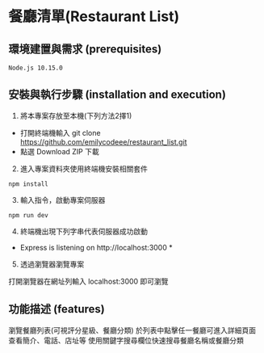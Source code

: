 # 餐廳清單(Restaurant List)

## 環境建置與需求 (prerequisites)
```
Node.js 10.15.0
```
## 安裝與執行步驟 (installation and execution)

1. 將本專案存放至本機(下列方法2擇1)
  - 打開終端機輸入 git clone https://github.com/emilycodeee/restaurant_list.git
  - 點選 Download ZIP 下載

2. 進入專案資料夾使用終端機安裝相關套件

```
npm install
```

3. 輸入指令，啟動專案伺服器
```
npm run dev
```
4. 終端機出現下列字串代表伺服器成功啟動

* Express is listening on http://localhost:3000 *

5. 透過瀏覽器瀏覽專案

打開瀏覽器在網址列輸入 localhost:3000 即可瀏覽

## 功能描述 (features)

瀏覽餐廳列表(可視評分星級、餐廳分類)
於列表中點擊任一餐廳可進入詳細頁面查看簡介、電話、店址等
使用關鍵字搜尋欄位快速搜尋餐廳名稱或餐廳分類
